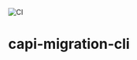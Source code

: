 ![CI](https://github.com/giantswarm/capi-migration-cli/actions/workflows/ci.yaml/badge.svg)


# capi-migration-cli
